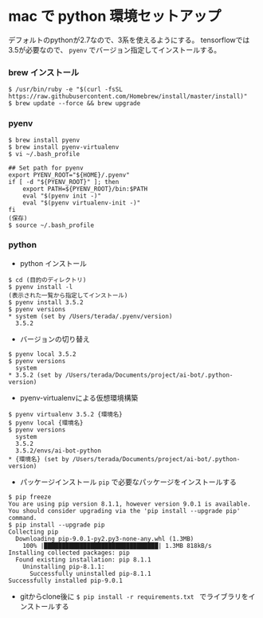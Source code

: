 # mac で python 環境セットアップ

デフォルトのpythonが2.7なので、3系を使えるようにする。
tensorflowでは3.5が必要なので、 `pyenv` でバージョン指定してインストールする。

### brew インストール
```
$ /usr/bin/ruby -e "$(curl -fsSL https://raw.githubusercontent.com/Homebrew/install/master/install)"
$ brew update --force && brew upgrade
```

### pyenv
```
$ brew install pyenv
$ brew install pyenv-virtualenv
$ vi ~/.bash_profile

## Set path for pyenv
export PYENV_ROOT="${HOME}/.pyenv"
if [ -d "${PYENV_ROOT}" ]; then
    export PATH=${PYENV_ROOT}/bin:$PATH
    eval "$(pyenv init -)"
    eval "$(pyenv virtualenv-init -)"
fi
(保存)
$ source ~/.bash_profile
```

### python
* python インストール
```
$ cd (目的のディレクトリ)
$ pyenv install -l
(表示された一覧から指定してインストール)
$ pyenv install 3.5.2
$ pyenv versions
* system (set by /Users/terada/.pyenv/version)
  3.5.2
```

* バージョンの切り替え
```
$ pyenv local 3.5.2
$ pyenv versions
  system
* 3.5.2 (set by /Users/terada/Documents/project/ai-bot/.python-version)
```

* pyenv-virtualenvによる仮想環境構築
```
$ pyenv virtualenv 3.5.2 {環境名}
$ pyenv local {環境名}
$ pyenv versions
  system
  3.5.2
  3.5.2/envs/ai-bot-python
* {環境名} (set by /Users/terada/Documents/project/ai-bot/.python-version)
```

* パッケージインストール
`pip` で必要なパッケージをインストールする
```
$ pip freeze
You are using pip version 8.1.1, however version 9.0.1 is available.
You should consider upgrading via the 'pip install --upgrade pip' command.
$ pip install --upgrade pip
Collecting pip
  Downloading pip-9.0.1-py2.py3-none-any.whl (1.3MB)
    100% |████████████████████████████████| 1.3MB 818kB/s
Installing collected packages: pip
  Found existing installation: pip 8.1.1
    Uninstalling pip-8.1.1:
      Successfully uninstalled pip-8.1.1
Successfully installed pip-9.0.1
```

* gitからclone後に `$ pip install -r requirements.txt
` でライブラリをインストールする